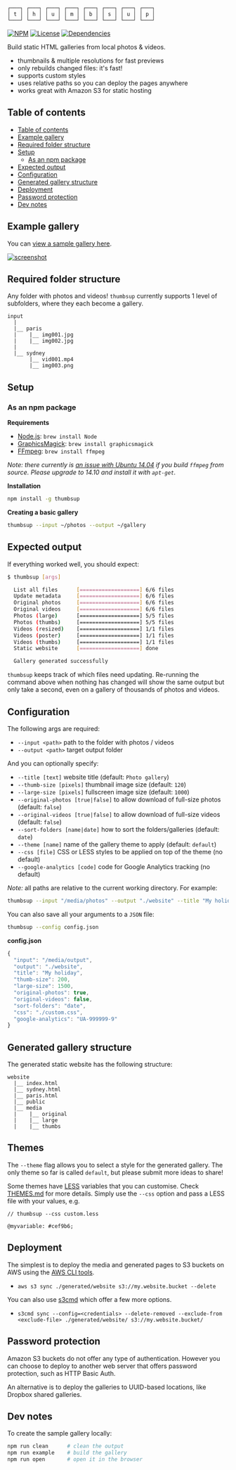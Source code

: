 
```
┌───┐ ┌───┐ ┌───┐ ┌───┐ ┌───┐ ┌───┐ ┌───┐ ┌───┐
│ t │ │ h │ │ u │ │ m │ │ b │ │ s │ │ u │ │ p │
└───┘ └───┘ └───┘ └───┘ └───┘ └───┘ └───┘ └───┘
```

[![NPM](http://img.shields.io/npm/v/thumbsup.svg?style=flat)](https://npmjs.org/package/thumbsup)
[![License](http://img.shields.io/npm/l/thumbsup.svg?style=flat)](https://github.com/rprieto/thumbsup)
[![Dependencies](http://img.shields.io/david/rprieto/thumbsup.svg?style=flat)](https://david-dm.org/rprieto/thumbsup)

Build static HTML galleries from local photos & videos.

- thumbnails & multiple resolutions for fast previews
- only rebuilds changed files: it's fast!
- supports custom styles
- uses relative paths so you can deploy the pages anywhere
- works great with Amazon S3 for static hosting

## Table of contents

<!-- START toc -->
- [Table of contents](#table-of-contents)
- [Example gallery](#example-gallery)
- [Required folder structure](#required-folder-structure)
- [Setup](#setup)
  * [As an npm package](#as-an-npm-package)
- [Expected output](#expected-output)
- [Configuration](#configuration)
- [Generated gallery structure](#generated-gallery-structure)
- [Deployment](#deployment)
- [Password protection](#password-protection)
- [Dev notes](#dev-notes)
<!-- END toc -->

## Example gallery

You can [view a sample gallery here](http://rprieto.github.io/thumbsup).

[![screenshot](https://raw.github.com/rprieto/thumbsup/master/screenshot.jpg)](http://rprieto.github.io/thumbsup)

## Required folder structure

Any folder with photos and videos!
`thumbsup` currently supports 1 level of subfolders, where they each become a gallery.

```
input
  |
  |__ paris
  |    |__ img001.jpg
  |    |__ img002.jpg
  |
  |__ sydney
       |__ vid001.mp4
       |__ img003.png
```

## Setup

### As an npm package

**Requirements**

- [Node.js](http://nodejs.org/): `brew install Node`
- [GraphicsMagick](http://www.graphicsmagick.org/): `brew install graphicsmagick`
- [FFmpeg](http://www.ffmpeg.org/): `brew install ffmpeg`

*Note: there currently is [an issue with Ubuntu 14.04](#27) if you build `ffmpeg` from source. Please upgrade to 14.10 and install it with `apt-get`.*

**Installation**

```bash
npm install -g thumbsup
```

**Creating a basic gallery**

```bash
thumbsup --input ~/photos --output ~/gallery
```

## Expected output

If everything worked well, you should expect:

```bash
$ thumbsup [args]

  List all files      [===================] 6/6 files
  Update metadata     [===================] 6/6 files
  Original photos     [===================] 6/6 files
  Original videos     [===================] 6/6 files
  Photos (large)      [===================] 5/5 files
  Photos (thumbs)     [===================] 5/5 files
  Videos (resized)    [===================] 1/1 files
  Videos (poster)     [===================] 1/1 files
  Videos (thumbs)     [===================] 1/1 files
  Static website      [===================] done

  Gallery generated successfully
```

`thumbsup` keeps track of which files need updating.
Re-running the command above when nothing has changed will show the same
output but only take a second, even on a gallery of thousands of photos and videos.

## Configuration

The following args are required:

- `--input <path>` path to the folder with photos / videos
- `--output <path>` target output folder

And you can optionally specify:

- `--title [text]` website title (default: `Photo gallery`)
- `--thumb-size [pixels]` thumbnail image size (default: `120`)
- `--large-size [pixels]` fullscreen image size (default: `1000`)
- `--original-photos [true|false]` to allow download of full-size photos (default: `false`)
- `--original-videos [true|false]` to allow download of full-size videos (default: `false`)
- `--sort-folders [name|date]` how to sort the folders/galleries (default: `date`)
- `--theme [name]` name of the gallery theme to apply (default: `default`)
- `--css [file]` CSS or LESS styles to be applied on top of the theme (no default)
- `--google-analytics [code]` code for Google Analytics tracking (no default)

*Note:* all paths are relative to the current working directory.
For example:

```bash
thumbsup --input "/media/photos" --output "./website" --title "My holidays" --thumb-size 200 --large-size 1500 --full-size-photos true --sort-folders date --css "./custom.css" --google-analytics "UA-999999-9"
```

You can also save all your arguments to a `JSON` file:

```bash
thumbsup --config config.json
```

**config.json**

```js
{
  "input": "/media/output",
  "output": "./website",
  "title": "My holiday",
  "thumb-size": 200,
  "large-size": 1500,
  "original-photos": true,
  "original-videos": false,
  "sort-folders": "date",
  "css": "./custom.css",
  "google-analytics": "UA-999999-9"
}
```

## Generated gallery structure

The generated static website has the following structure:

```
website
  |__ index.html
  |__ sydney.html
  |__ paris.html
  |__ public
  |__ media
  |    |__ original
  |    |__ large
  |    |__ thumbs
```

##  Themes

The `--theme` flag allows you to select a style for the generated gallery.
The only theme so far is called `default`, but please submit more ideas to share!

Some themes have [LESS](http://lesscss.org/) variables that you can customise.
Check [THEMES.md](THEMES.md) for more details.
Simply use the `--css` option and pass a LESS file with your values, e.g.

```less
// thumbsup --css custom.less

@myvariable: #cef9b6;
```

## Deployment

The simplest is to deploy the media and generated pages to S3 buckets on AWS using the [AWS CLI tools](http://aws.amazon.com/cli/).

- `aws s3 sync ./generated/website s3://my.website.bucket --delete`

You can also use [s3cmd](http://s3tools.org/) which offer a few more options.

- `s3cmd sync --config=<credentials> --delete-removed --exclude-from <exclude-file> ./generated/website/ s3://my.website.bucket/`


## Password protection

Amazon S3 buckets do not offer any type of authentication. However you can choose to deploy to another web server that offers password protection, such as HTTP Basic Auth.

An alternative is to deploy the galleries to UUID-based locations, like Dropbox shared galleries.

## Dev notes

To create the sample gallery locally:

```bash
npm run clean      # clean the output
npm run example    # build the gallery
npm run open       # open it in the browser
```
